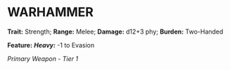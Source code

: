 ﻿---
tags:
  - Item
  - Weapon
name: 'WARHAMMER'
trait: 'Strength'
range: 'Melee'
damage: 'd12+3 phy'
burden: 'Two-Handed'
feat_name: 'Heavy'
feat_text: '-1 to Evasion'
primary_or_secondary: 'Primary Weapon'
tier: 1
---

# WARHAMMER

**Trait:** Strength; **Range:** Melee; **Damage:** d12+3 phy; **Burden:** Two-Handed

**Feature:** ***Heavy:*** -1 to Evasion

*Primary Weapon - Tier 1*
